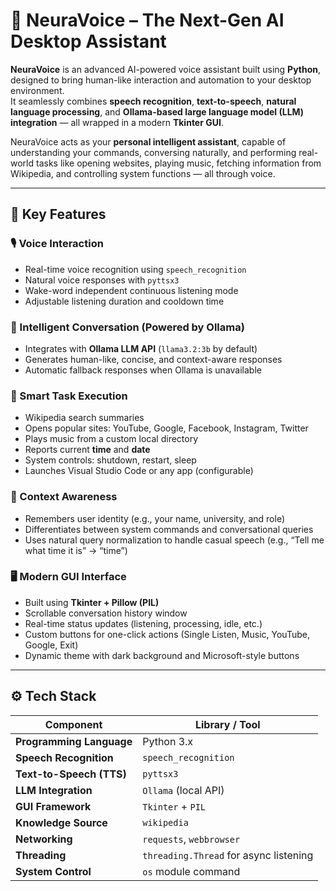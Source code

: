# 🧠 NeuraVoice – The Next-Gen AI Desktop Assistant

**NeuraVoice** is an advanced AI-powered voice assistant built using **Python**, designed to bring human-like interaction and automation to your desktop environment.  
It seamlessly combines **speech recognition**, **text-to-speech**, **natural language processing**, and **Ollama-based large language model (LLM) integration** — all wrapped in a modern **Tkinter GUI**.

NeuraVoice acts as your **personal intelligent assistant**, capable of understanding your commands, conversing naturally, and performing real-world tasks like opening websites, playing music, fetching information from Wikipedia, and controlling system functions — all through voice.

---

## 🚀 Key Features

### 🎙️ Voice Interaction
- Real-time voice recognition using `speech_recognition`  
- Natural voice responses with `pyttsx3`  
- Wake-word independent continuous listening mode  
- Adjustable listening duration and cooldown time  

### 💬 Intelligent Conversation (Powered by Ollama)
- Integrates with **Ollama LLM API** (`llama3.2:3b` by default)  
- Generates human-like, concise, and context-aware responses  
- Automatic fallback responses when Ollama is unavailable  

### 🧩 Smart Task Execution
- Wikipedia search summaries  
- Opens popular sites: YouTube, Google, Facebook, Instagram, Twitter  
- Plays music from a custom local directory  
- Reports current **time** and **date**  
- System controls: shutdown, restart, sleep  
- Launches Visual Studio Code or any app (configurable)

### 🧠 Context Awareness
- Remembers user identity (e.g., your name, university, and role)  
- Differentiates between system commands and conversational queries  
- Uses natural query normalization to handle casual speech (e.g., “Tell me what time it is” → “time”)

### 🖥️ Modern GUI Interface
- Built using **Tkinter + Pillow (PIL)**  
- Scrollable conversation history window  
- Real-time status updates (listening, processing, idle, etc.)  
- Custom buttons for one-click actions (Single Listen, Music, YouTube, Google, Exit)  
- Dynamic theme with dark background and Microsoft-style buttons  

---

## ⚙️ Tech Stack

| Component | Library / Tool |
|------------|----------------|
| **Programming Language** | Python 3.x |
| **Speech Recognition** | `speech_recognition` |
| **Text-to-Speech (TTS)** | `pyttsx3` |
| **LLM Integration** | `Ollama` (local API) |
| **GUI Framework** | `Tkinter` + `PIL` |
| **Knowledge Source** | `wikipedia` |
| **Networking** | `requests`, `webbrowser` |
| **Threading** | `threading.Thread` for async listening |
| **System Control** | `os` module command |
